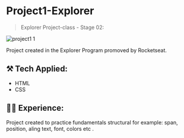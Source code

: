 # Project1-Explorer

> Explorer Project-class - Stage 02:


![project1 1](https://github.com/kleck-lucena/project1-Explorer/assets/107014908/66c7fdc4-86cc-441d-b499-62bc73458887)


</p>

Project created in the Explorer Program promoved by Rocketseat.


## ⚒️ Tech Applied:
- HTML
- CSS

## 👩‍💻 Experience:
Project created to practice fundamentals structural for example: span, position, aling text, font, colors etc . <br/>  
